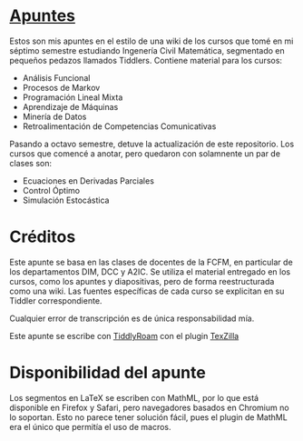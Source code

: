 # [Apuntes](https://johnny-godoy.github.io/apuntes-ingenieria/)

Estos son mis apuntes en el estilo de una wiki de los cursos que tomé en mi séptimo semestre estudiando Ingenería Civil Matemática, segmentado en pequeños pedazos llamados Tiddlers. Contiene material para los cursos:

* Análisis Funcional
* Procesos de Markov
* Programación Lineal Mixta
* Aprendizaje de Máquinas
* Minería de Datos
* Retroalimentación de Competencias Comunicativas

Pasando a octavo semestre, detuve la actualización de este repositorio. Los cursos que comencé a anotar, pero quedaron con solamnente un par de clases son:

* Ecuaciones en Derivadas Parciales
* Control Óptimo
* Simulación Estocástica

# Créditos
Este apunte se basa en las clases de docentes de la FCFM, en particular de los departamentos DIM, DCC y A2IC. Se utiliza el material entregado en los cursos, como los apuntes y diapositivas, pero de forma reestructurada como una wiki. Las fuentes específicas de cada curso se explicitan en su Tiddler correspondiente. 

Cualquier error de transcripción es de única responsabilidad mía. 

Este apunte se escribe con [TiddlyRoam](https://tiddlyroam.org/) con el plugin [TexZilla](http://tw5-texzilla.tiddlyspot.com/)

# Disponibilidad del apunte

Los segmentos en LaTeX se escriben con MathML, por lo que está disponible en Firefox y Safari, pero navegadores basados en Chromium no lo soportan. Esto no parece tener solución fácil, pues el plugin de MathML era el único que permitía el uso de macros. 
